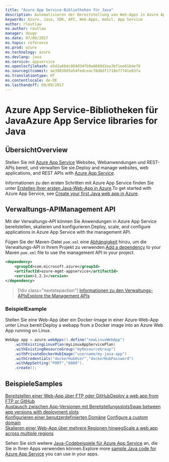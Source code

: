 ```yaml
---
title: "Azure App Service-Bibliotheken für Java"
description: Automatisieren der Bereitstellung von Web-Apps in Azure App Service mit den Azure-Verwaltungs-APIs
keywords: Azure, Java, SDK, API, Web-Apps, mobil, App Service
author: rloutlaw
ms.author: routlaw
manager: douge
ms.date: 07/09/2017
ms.topic: reference
ms.prod: azure
ms.technology: azure
ms.devlang: java
ms.service: appservice
ms.openlocfilehash: e5d2a66dc984d34fb9a6668d2ea3bf1ee6164e70
ms.sourcegitcommit: ae39830d5a54fedceac78d8df1718e77741e03fa
ms.translationtype: HT
ms.contentlocale: de-DE
ms.lasthandoff: 09/09/2017
---
```

# <a name="azure-app-service-libraries-for-java"></a><span data-ttu-id="a8e31-104">Azure App Service-Bibliotheken für Java</span><span class="sxs-lookup"><span data-stu-id="a8e31-104">Azure App Service libraries for Java</span></span>

## <a name="overview"></a><span data-ttu-id="a8e31-105">Übersicht</span><span class="sxs-lookup"><span data-stu-id="a8e31-105">Overview</span></span>

<span data-ttu-id="a8e31-106">Stellen Sie mit [Azure App Service](/azure/app-service) Websites, Webanwendungen und REST-APIs bereit, und verwalten Sie sie.</span><span class="sxs-lookup"><span data-stu-id="a8e31-106">Deploy and manage websites, web applications, and REST APIs with [Azure App Service](/azure/app-service).</span></span>

<span data-ttu-id="a8e31-107">Informationen zu den ersten Schritten mit Azure App Service finden Sie unter [Erstellen Ihrer ersten Java-Web-App in Azure](/azure/app-service-web/app-service-web-get-started-java).</span><span class="sxs-lookup"><span data-stu-id="a8e31-107">To get started with Azure App Service, see [Create your first Java web app in Azure](/azure/app-service-web/app-service-web-get-started-java).</span></span>

## <a name="management-api"></a><span data-ttu-id="a8e31-108">Verwaltungs-API</span><span class="sxs-lookup"><span data-stu-id="a8e31-108">Management API</span></span>

<span data-ttu-id="a8e31-109">Mit der Verwaltungs-API können Sie Anwendungen in Azure App Service bereitstellen, skalieren und konfigurieren.</span><span class="sxs-lookup"><span data-stu-id="a8e31-109">Deploy, scale, and configure applications in Azure App Service with the management API.</span></span>

<span data-ttu-id="a8e31-110">Fügen Sie der Maven-Datei `pom.xml` eine [Abhängigkeit](https://maven.apache.org/guides/getting-started/index.html#How_do_I_use_external_dependencies) hinzu, um die Verwaltungs-API in Ihrem Projekt zu verwenden.</span><span class="sxs-lookup"><span data-stu-id="a8e31-110">[Add a dependency](https://maven.apache.org/guides/getting-started/index.html#How_do_I_use_external_dependencies) to your Maven `pom.xml` file to use the management API in your project.</span></span>

```XML
<dependency>
    <groupId>com.microsoft.azure</groupId>
    <artifactId>azure-mgmt-appservice</artifactId>
    <version>1.2.1</version>
</dependency>
```   

> [!div class="nextstepaction"]
> [<span data-ttu-id="a8e31-111">Informationen zu den Verwaltungs-APIs</span><span class="sxs-lookup"><span data-stu-id="a8e31-111">Explore the Management APIs</span></span>](/java/api/overview/azure)

### <a name="example"></a><span data-ttu-id="a8e31-112">Beispiel</span><span class="sxs-lookup"><span data-stu-id="a8e31-112">Example</span></span>

<span data-ttu-id="a8e31-113">Stellen Sie eine Web-App über ein Docker-Image in einer Azure-Web-App unter Linux bereit:</span><span class="sxs-lookup"><span data-stu-id="a8e31-113">Deploy a webapp from a Docker image into an Azure Web App running on Linux.</span></span>

```java
WebApp app = azure.webApps().define("newLinuxWebApp")
    .withExistingLinuxPlan(myLinuxAppServicePlan)
    .withExistingResourceGroup("myResourceGroup")
    .withPrivateDockerHubImage("username/my-java-app")
    .withCredentials("dockerHubUser","dockerHubPassword")
    .withAppSetting("PORT","8080").
    .create();
```

## <a name="samples"></a><span data-ttu-id="a8e31-114">Beispiele</span><span class="sxs-lookup"><span data-stu-id="a8e31-114">Samples</span></span>

<span data-ttu-id="a8e31-115">[Bereitstellen einer Web-App über FTP oder GitHub][1]</span><span class="sxs-lookup"><span data-stu-id="a8e31-115">[Deploy a web app from FTP or GitHub][1]</span></span>  
<span data-ttu-id="a8e31-116">[Austausch zwischen App-Versionen mit Bereitstellungsslots][2]</span><span class="sxs-lookup"><span data-stu-id="a8e31-116">[Swap between app versions with deployment slots][2]</span></span>  
<span data-ttu-id="a8e31-117">[Konfigurieren einer benutzerdefinierten Domäne][3] </span><span class="sxs-lookup"><span data-stu-id="a8e31-117">[Configure a custom domain][3] </span></span>  
<span data-ttu-id="a8e31-118">[Skalieren einer Web-App über mehrere Regionen hinweg][4]</span><span class="sxs-lookup"><span data-stu-id="a8e31-118">[Scale a web app across multiple regions][4]</span></span>   

<span data-ttu-id="a8e31-119">Sehen Sie sich weitere [Java-Codebeispiele für Azure App Service](https://azure.microsoft.com/resources/samples/?platform=java&term=appservice) an, die Sie in Ihren Apps verwenden können.</span><span class="sxs-lookup"><span data-stu-id="a8e31-119">Explore more [sample Java code for Azure App Service](https://azure.microsoft.com/resources/samples/?platform=java&term=appservice) you can use in your apps.</span></span>

[1]: ../docs-ref-conceptual/java-sdk-configure-webapp-sources.md
[2]: https://azure.microsoft.com/resources/samples/app-service-java-manage-staging-and-production-slots-for-web-apps/
[3]: https://azure.microsoft.com/resources/samples/app-service-java-manage-web-apps-with-custom-domains/
[4]: https://azure.microsoft.com/resources/samples/app-service-java-scale-web-apps-on-linux/
